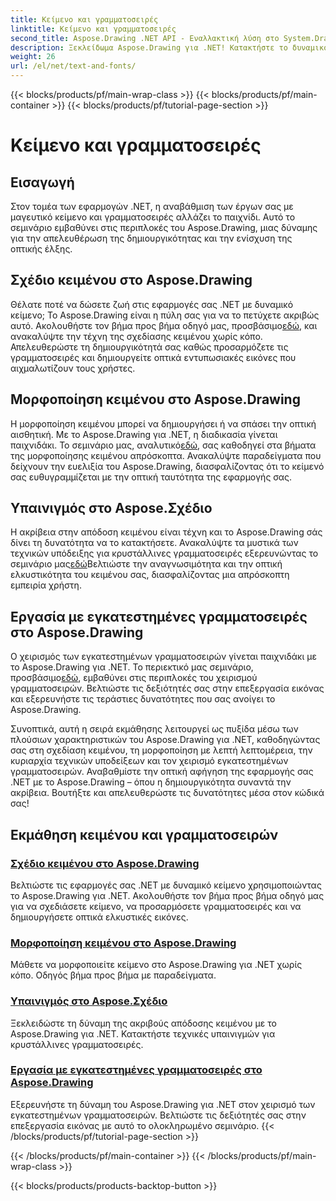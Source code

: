 ```yaml
---
title: Κείμενο και γραμματοσειρές
linktitle: Κείμενο και γραμματοσειρές
second_title: Aspose.Drawing .NET API - Εναλλακτική λύση στο System.Drawing.Common
description: Ξεκλείδωμα Aspose.Drawing για .NET! Κατακτήστε το δυναμικό κείμενο, τις γραμματοσειρές και τη δημιουργία εικόνων. Τέλεια μορφοποίηση κειμένου, υποδείξεις και χειρισμός γραμματοσειρών για κρυστάλλινα γραφικά.
weight: 26
url: /el/net/text-and-fonts/
---
```


{{< blocks/products/pf/main-wrap-class >}}
{{< blocks/products/pf/main-container >}}
{{< blocks/products/pf/tutorial-page-section >}}

# Κείμενο και γραμματοσειρές


## Εισαγωγή
Στον τομέα των εφαρμογών .NET, η αναβάθμιση των έργων σας με μαγευτικό κείμενο και γραμματοσειρές αλλάζει το παιχνίδι. Αυτό το σεμινάριο εμβαθύνει στις περιπλοκές του Aspose.Drawing, μιας δύναμης για την απελευθέρωση της δημιουργικότητας και την ενίσχυση της οπτικής έλξης.

## Σχέδιο κειμένου στο Aspose.Drawing
Θέλατε ποτέ να δώσετε ζωή στις εφαρμογές σας .NET με δυναμικό κείμενο; Το Aspose.Drawing είναι η πύλη σας για να το πετύχετε ακριβώς αυτό. Ακολουθήστε τον βήμα προς βήμα οδηγό μας, προσβάσιμο[εδώ](./draw-text/), και ανακαλύψτε την τέχνη της σχεδίασης κειμένου χωρίς κόπο. Απελευθερώστε τη δημιουργικότητά σας καθώς προσαρμόζετε τις γραμματοσειρές και δημιουργείτε οπτικά εντυπωσιακές εικόνες που αιχμαλωτίζουν τους χρήστες.

## Μορφοποίηση κειμένου στο Aspose.Drawing
 Η μορφοποίηση κειμένου μπορεί να δημιουργήσει ή να σπάσει την οπτική αισθητική. Με το Aspose.Drawing για .NET, η διαδικασία γίνεται παιχνιδάκι. Το σεμινάριο μας, αναλυτικό[εδώ](./format-text/), σας καθοδηγεί στα βήματα της μορφοποίησης κειμένου απρόσκοπτα. Ανακαλύψτε παραδείγματα που δείχνουν την ευελιξία του Aspose.Drawing, διασφαλίζοντας ότι το κείμενό σας ευθυγραμμίζεται με την οπτική ταυτότητα της εφαρμογής σας.

## Υπαινιγμός στο Aspose.Σχέδιο
 Η ακρίβεια στην απόδοση κειμένου είναι τέχνη και το Aspose.Drawing σάς δίνει τη δυνατότητα να το κατακτήσετε. Ανακαλύψτε τα μυστικά των τεχνικών υπόδειξης για κρυστάλλινες γραμματοσειρές εξερευνώντας το σεμινάριο μας[εδώ](./hinting/)Βελτιώστε την αναγνωσιμότητα και την οπτική ελκυστικότητα του κειμένου σας, διασφαλίζοντας μια απρόσκοπτη εμπειρία χρήστη.

## Εργασία με εγκατεστημένες γραμματοσειρές στο Aspose.Drawing
 Ο χειρισμός των εγκατεστημένων γραμματοσειρών γίνεται παιχνιδάκι με το Aspose.Drawing για .NET. Το περιεκτικό μας σεμινάριο, προσβάσιμο[εδώ](./installed-fonts/), εμβαθύνει στις περιπλοκές του χειρισμού γραμματοσειρών. Βελτιώστε τις δεξιότητές σας στην επεξεργασία εικόνας και εξερευνήστε τις τεράστιες δυνατότητες που σας ανοίγει το Aspose.Drawing.

Συνοπτικά, αυτή η σειρά εκμάθησης λειτουργεί ως πυξίδα μέσω των πλούσιων χαρακτηριστικών του Aspose.Drawing για .NET, καθοδηγώντας σας στη σχεδίαση κειμένου, τη μορφοποίηση με λεπτή λεπτομέρεια, την κυριαρχία τεχνικών υποδείξεων και τον χειρισμό εγκατεστημένων γραμματοσειρών. Αναβαθμίστε την οπτική αφήγηση της εφαρμογής σας .NET με το Aspose.Drawing – όπου η δημιουργικότητα συναντά την ακρίβεια. Βουτήξτε και απελευθερώστε τις δυνατότητες μέσα στον κώδικά σας!
## Εκμάθηση κειμένου και γραμματοσειρών
### [Σχέδιο κειμένου στο Aspose.Drawing](./draw-text/)
Βελτιώστε τις εφαρμογές σας .NET με δυναμικό κείμενο χρησιμοποιώντας το Aspose.Drawing για .NET. Ακολουθήστε τον βήμα προς βήμα οδηγό μας για να σχεδιάσετε κείμενο, να προσαρμόσετε γραμματοσειρές και να δημιουργήσετε οπτικά ελκυστικές εικόνες.
### [Μορφοποίηση κειμένου στο Aspose.Drawing](./format-text/)
Μάθετε να μορφοποιείτε κείμενο στο Aspose.Drawing για .NET χωρίς κόπο. Οδηγός βήμα προς βήμα με παραδείγματα.
### [Υπαινιγμός στο Aspose.Σχέδιο](./hinting/)
Ξεκλειδώστε τη δύναμη της ακριβούς απόδοσης κειμένου με το Aspose.Drawing για .NET. Κατακτήστε τεχνικές υπαινιγμών για κρυστάλλινες γραμματοσειρές.
### [Εργασία με εγκατεστημένες γραμματοσειρές στο Aspose.Drawing](./installed-fonts/)
Εξερευνήστε τη δύναμη του Aspose.Drawing για .NET στον χειρισμό των εγκατεστημένων γραμματοσειρών. Βελτιώστε τις δεξιότητές σας στην επεξεργασία εικόνας με αυτό το ολοκληρωμένο σεμινάριο.
{{< /blocks/products/pf/tutorial-page-section >}}

{{< /blocks/products/pf/main-container >}}
{{< /blocks/products/pf/main-wrap-class >}}

{{< blocks/products/products-backtop-button >}}
